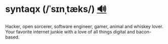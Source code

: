 # syntaqx (/ˈsɪnˌtæks/) [:loud_sound:](./audio/syntaqx_American_English_pronunciation.mp3)

<!-- wtb?
<audio controls>
  <source src="./media/syntaqx_American_English_pronuncation.ogg" type="audio/ogg">
  <source src="./media/syntaqx_American_English_pronuncation.mp3" type="audio/mpeg">
</audio>
-->

Hacker, open sorcerer, software engineer, gamer, animal and whiskey lover. Your
favorite internet junkie with a love of all things digital and bacon-based.
